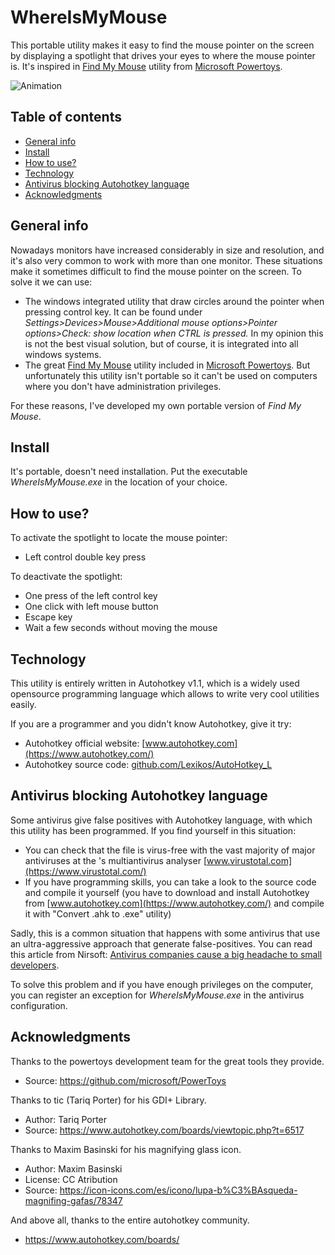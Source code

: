 # WhereIsMyMouse
This portable utility makes it easy to find the mouse pointer on the screen by displaying a spotlight that drives your eyes to where the mouse pointer is.
It's inspired in [Find My Mouse](https://docs.microsoft.com/es-es/windows/powertoys/mouse-utilities) utility from [Microsoft Powertoys](https://github.com/microsoft/PowerToys).

![Animation](https://user-images.githubusercontent.com/94808889/175427355-0adaa216-42d4-4515-b9fa-9d42213788d4.gif)

## Table of contents
* [General info](#general-info)
* [Install](#install)
* [How to use?](#how-to-use)
* [Technology](#technology)
* [Antivirus blocking Autohotkey language](#antivirus-blocking-autohotkey-language)
* [Acknowledgments](#acknowledgments)

## General info
Nowadays monitors have increased considerably in size and resolution, and it's also very common to work with more than one monitor. These situations make it sometimes difficult to find the mouse pointer on the screen. To solve it we can use:
* The windows integrated utility that draw circles around the pointer when pressing control key. It can be found under *Settings>Devices>Mouse>Additional mouse options>Pointer options>Check: show location when CTRL is pressed.* In my opinion this is not the best visual solution, but of course, it is integrated into all windows systems. 
* The great [Find My Mouse](https://docs.microsoft.com/es-es/windows/powertoys/mouse-utilities) utility included in [Microsoft Powertoys](https://github.com/microsoft/PowerToys). But unfortunately this utility isn't portable so it can't be used on computers where you don't have administration privileges.

For these reasons, I've developed my own portable version of *Find My Mouse*.

## Install
It's portable, doesn't need installation. Put the executable *WhereIsMyMouse.exe* in the location of your choice.

## How to use?
To activate the spotlight to locate the mouse pointer:
* Left control double key press

To deactivate the spotlight:
* One press of the left control key
* One click with left mouse button
* Escape key
* Wait a few seconds without moving the mouse

## Technology
This utility is entirely written in Autohotkey v1.1, which is a widely used opensource programming language which allows to write very cool utilities easily.

If you are a programmer and you didn't know Autohotkey, give it try:
* Autohotkey official website: [www.autohotkey.com](https://www.autohotkey.com/)
* Autohotkey source code: [github.com/Lexikos/AutoHotkey_L](https://github.com/Lexikos/AutoHotkey_L/)

## Antivirus blocking Autohotkey language
Some antivirus give false positives with Autohotkey language, with which this utility has been programmed. If you find yourself in this situation:
* You can check that the file is virus-free with the vast majority of major antiviruses at the 's multiantivirus analyser [www.virustotal.com](https://www.virustotal.com/)
* If you have programming skills, you can take a look to the source code and compile it yourself (you have to download and install Autohotkey from [www.autohotkey.com](https://www.autohotkey.com/) and compile it with "Convert .ahk to .exe" utility)

Sadly, this is a common situation that happens with some antivirus that use an ultra-aggressive approach that generate false-positives. You can read this article from Nirsoft: [Antivirus companies cause a big headache to small developers](http://blog.nirsoft.net/2009/05/17/antivirus-companies-cause-a-big-headache-to-small-developers/).

To solve this problem and if you have enough privileges on the computer, you can register an exception for *WhereIsMyMouse.exe* in the antivirus configuration.

## Acknowledgments
Thanks to the powertoys development team for the great tools they provide.
- Source: https://github.com/microsoft/PowerToys

Thanks to tic (Tariq Porter) for his GDI+ Library.
- Author: Tariq Porter
- Source: https://www.autohotkey.com/boards/viewtopic.php?t=6517

Thanks to Maxim Basinski for his magnifying glass icon.
- Author: Maxim Basinski
- License: CC Atribution
- Source: https://icon-icons.com/es/icono/lupa-b%C3%BAsqueda-magnifing-gafas/78347

And above all, thanks to the entire autohotkey community.
- https://www.autohotkey.com/boards/

